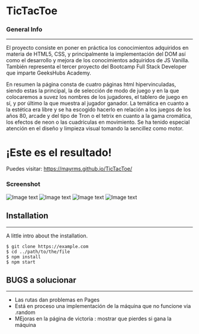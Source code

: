 # TicTacToe

### General Info
***

El proyecto consiste en poner en práctica los conocimientos adquiridos en materia de HTML5, CSS, y principalmente la implementación 
del DOM así como el desarrollo y mejora de los conocimientos adquiridos de JS Vanilla.
También representa el tercer proyecto del Bootcamp Full Stack Developer que imparte GeeksHubs Academy.

En resumen la página consta de cuatro páginas html hipervinculadas, siendo estas la principal, la de selección de modo de juego y en la que 
colocaremos a suvez los nombres de los jugadores, el tablero de juego en sí, y por último la que muestra al jugador ganador.
La temática en cuanto a la estética era libre y se ha escogido hacerlo en relación a los juegos de los años 80, arcade y del 
tipo de Tron o el tetrix en cuanto a la gama cromática, los efectos de neon o las cuadrículas en movimiento.
Se ha tenido especial atención en el diseño y limpieza visual tomando la sencillez como motor.

# ¡Este es el resultado!

Puedes visitar: https://mayrms.github.io/TicTacToe/

### Screenshot
![Image text](https://github.com/MayRMS/TicTacToe/blob/main/img/Captura%20de%20Pantalla%202022-12-18%20a%20las%2013.16.33.png)
![Image text](https://github.com/MayRMS/TicTacToe/blob/main/img/Captura%20de%20Pantalla%202022-12-18%20a%20las%2013.17.00.png)
![Image text](https://github.com/MayRMS/TicTacToe/blob/main/img/Captura%20de%20Pantalla%202022-12-18%20a%20las%2013.17.44.png)
![Image text](hhttps://github.com/MayRMS/TicTacToe/blob/main/img/Captura%20de%20Pantalla%202022-12-18%20a%20las%2013.18.03.png)

## Installation
***
A little intro about the installation. 
```
$ git clone https://example.com
$ cd ../path/to/the/file
$ npm install
$ npm start
```
## BUGS a solucionar
***

* Las rutas dan problemas en Pages
* Está en proceso una implementación de la máquina que no funcione via .random
* MEjoras en la página de victoria : mostrar que pierdes si gana la máquina
